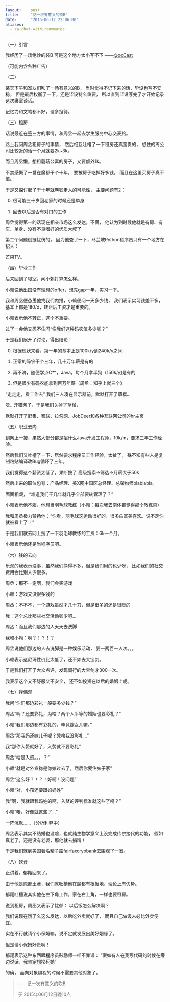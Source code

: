 ```yaml
---
layout:    post
title:     "记一次有意义的吹B"
date:      "2015-06-12 22:06:00"
aliases:
  - /a-chat-with-roommates
---
```


（一）引言

我经历了一场绝妙的装B
可是这个地方太小写不下
——[@ooCast][ooCast]

（可能内含各种广告）

<!--MORE-->

（二）

某天下午和室友们吹了一场有意义的B，
当时觉得不记下来的话，毕设也写不安稳，
但是最后权衡了一下，还是毕设特么重要，
所以直到毕设写完了才开始记录这次寝室谈话。

记忆力和文笔都不好，请多担待。


（三）租房

话说最近在签三方的事情，和周丞一起去学生服务中心交表格。

路上我问周丞租房子的事情，
然后相互吐槽了一下租房还真蛮贵的，
想住的离公司比较近的话一个月就要2k~3k。

而且周丞懒，想租蘑菇公寓的房子，又要额外1k。

不禁感慨了一番在魔都干个十年，
要被房子吃掉好多钱，
而且在这里买房子真不值。

于是又探讨起了干十年就卷钱走人的可能性，
主要问题有2：

0. 很可能三十岁回老家的时候还是单身

1. 回去以后是否有对口的工作

周丞觉得第一的话现在相亲市场这么发达，不慌，
他认为到时候他就是有房、有车、单身、没有不良嗜好的优质大叔了

第二个问题倒挺忧伤的，
因为他查了一下，马兰坡Python程序员只有一个地方在招人：

芒果TV。


（四）毕业工作

后来回到了寝室，问小赖打算怎么样。

小赖说他出国没有理想的offer，想先gap一年，实习一下。

我和周丞便怂恿他找我们内推，小赖便问一天多少钱，
我们表示实习钱差不多，基本上都是180/d，转正后工资才是重要的。

小赖表示他不转正，这个不重要。

过了一会他又忍不住问“像我们这种码农值多少钱？”

于是我们展开了讨论，得出结论：

0. 根据现状来看，第一年的基本上是100k/y到240k/y之间

1. 正常的码农干个三年，几十万年薪是有的

2. 再不济，随便学点C艹，Java，每个月拿半狗（150k/y)是有的

3. 但是很少有码农能拿到百万年薪（周丞：知乎上就三个）

“走走走，看工作去” 我们三人凑在显示器前，默默打开了草榴…

唔…开错网了，于是我们关掉了草榴，

默默打开了赶集、智联、拉勾网、JobDeer和各种互联网公司的hr主页


（五）职业去向

到网上一搜，果然大部分都是招什么Java开发工程师，10k/m，要求三年工作经验。

然后我们又吐槽了一下，居然要求程序员工作经验，太扯了，
殊不知有些人是复制粘贴编译改Bug循环了三年。

我们觉得这个薪资太低了，果断按了 高级搜索->筛选->月薪大于50k

然后出来的职位包夸：产品经理、美X网中国区总经理、总架构师blablabla。

面面相觑，
“难道我们干几年就几乎全部要转管理了？”

小赖表示他不服，他想当羽毛球教练（小赖：每次我去南体都觉得那个教练菜）

我和周丞极力赞扬他：“你看，羽毛球这运动很好的，很多白富美喜欢。说不定你就被看上了！”

于是我们就去网上搜了一下羽毛球教练的工资：6k一个月。

小赖表示他还是当程序员吧。


（六）钱的去向

乐观的我表示没事，虽然我们挣得不多，但是我们用的也少呀，
比如我们的社交费用会比别人少很多。

周丞：那不一定啊，我们会买游戏

小赖：游戏又没很多钱的

周丞：不不不，一个游戏虽然才几十刀，但是很多的还是很贵的

我：这个总比那些社交活动钱少吧...

周丞：而且我们那边的人天天去洗脚

我和小赖：啊？！？！？

周丞说他们那边的人去洗脚是一种娱乐活动，
要一两百一人次。。。

小赖表示这尼玛性价比太低了，还不如去大宝剑。

于是我们打开了大众点评，发现闵行的大宝剑才300一次。

我表示这个又不舒服又不安全，
还不如投资在以后的婚姻上呢。


（七）择偶观

我问“你们那边彩礼一般要多少钱？”

周丞“啊？还要彩礼，为啥？两个人平等的婚姻也要彩礼？”

小赖“我们那边都有彩礼的，毕竟嫁女儿嘛。”

周丞“那我妈还嫁儿子呢？凭啥我没彩礼…”

我“那你入赘就好了，入赘就不要彩礼”

周丞“啥是入赘。。。？”

小赖“就是对外宣称是你嫁过去了，然后你要住妹子家”

周丞“这么好？！？！好啊！没问题”

小赖“对，小孩还要跟妈妈姓”

我“啊，我就跟我妈姓的啊，入赘的评判标准就这些了吗？”

小赖“唔，好像就这些了…”

一阵沉默……（分析利弊中）

周丞表示其实不结婚也没啥，也就纯生物学意义上没完成传宗接代的功能，
假如真老了，还是没有老婆，那他就去捐精！

于是我们就到[美国著名精子库fairfaxcryobank][ffbank]去围观了一发。


（八）饮食

正讲着，郁翔回来了。

由于他是魔都土著，我们就吐槽他在魔都有根据地，理论上有优势。

郁翔吐槽说其实他在左下角工作，家在右上角，一样也要租房。

说到租房，周丞又表示了忧郁：
以后饭怎么解决啊？

我们说现在饿了么这么发达，以后吃外卖就好了，
而且自己做饭未必比外卖便宜。

实在不行就请个小保姆嘛，说不定就发展出美好姻缘了。

但是请小保姆好贵啊！

郁翔表示这种东西跟程序员鼓励师一样不靠谱：
“假如有人在我写代码的时候在旁边说话，我肯定想抡死她”

的确，
面向对象编程的时候不需要其他对象了。


> ——记一次有意义的吹B
>
> 于 2015年06月12日晚10点

[ooCast]: http://weibo.com/n/ooCast
[ffbank]: http://www.fairfaxcryobank.com/index.shtml
